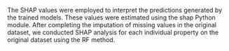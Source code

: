 The SHAP values were employed to interpret the predictions generated by the trained models. These values were estimated using the shap Python module.
After completing the imputation of missing values in the original dataset, we conducted SHAP analysis for each individual property on the original dataset using the RF method.
